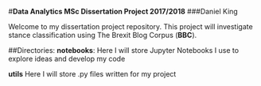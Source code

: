 #**Data Analytics MSc Dissertation Project 2017/2018**
###Daniel King

Welcome to my dissertation project repository. This project will investigate stance classification using The Brexit Blog Corpus (**BBC**).

##Directories:
**notebooks**: Here I will store Jupyter Notebooks I use to explore ideas and develop my code

**utils** Here I will store .py files written for my project
